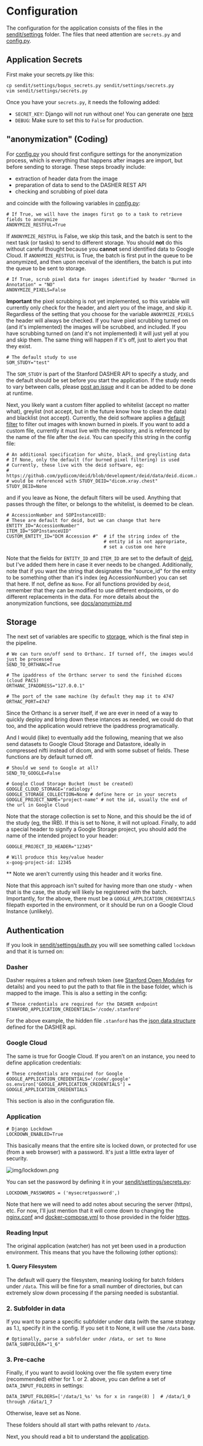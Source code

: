 # Configuration
The configuration for the application consists of the files in the [sendit/settings](../sendit/settings) folder. The files that need attention are `secrets.py` and [config.py](../sendit/settings/config.py).  

## Application Secrets
First make your secrets.py like this:

```
cp sendit/settings/bogus_secrets.py sendit/settings/secrets.py
vim sendit/settings/secrets.py
```

Once you have your `secrets.py`, it needs the following added:

 - `SECRET_KEY`: Django will not run without one! You can generate one [here](http://www.miniwebtool.com/django-secret-key-generator/)
 - `DEBUG`: Make sure to set this to `False` for production.

## "anonymization" (Coding)
For [config.py](../sendit/settings/config.py) you should first configure settings for the anonymization process, which is everything that happens after images are import, but before sending to storage. These steps broadly include:

 - extraction of header data from the image
 - preparation of data to send to the DASHER REST API
 - checking and scrubbing of pixel data

and coincide with the following variables in [config.py](../sendit/settings/config.py):

```
# If True, we will have the images first go to a task to retrieve fields to anonymize
ANONYMIZE_RESTFUL=True
```

If `ANONYMIZE_RESTFUL` is False, we skip this task, and the batch is sent to the next task (or tasks) to send to different storage. You should **not** do this without careful thought because you **cannot** send identified data to Google Cloud.  If `ANONYMIZE_RESTFUL` is True, the batch is first put in the queue to be anonymized, and then upon receival of the identifiers, the batch is put into the queue to be sent to storage.

```
# If True, scrub pixel data for images identified by header "Burned in Annotation" = "NO"
ANONYMIZE_PIXELS=False
```

**Important** the pixel scrubbing is not yet implemented, so this variable will currently only check for the header, and alert you of the image, and skip it. Regardless of the setting that you choose for the variable `ANONYMIZE_PIXELS` the header will always be checked. If you have pixel scrubbing turned on (and it's implemented) the images will be scrubbed, and included. If you have scrubbing turned on (and it's not implemented) it will just yell at you and skip them. The same thing will happen if it's off, just to alert you that they exist.

```
# The default study to use
SOM_STUDY="test"
```
The `SOM_STUDY` is part of the Stanford DASHER API to specify a study, and the default should be set before you start the application. If the study needs to vary between calls, please [post an issue](https://www.github.com/pydicom/sendit) and it can be added to be done at runtime. 

Next, you likely want a custom filter applied to whitelist (accept no matter what), greylist (not accept, but in the future know how to clean the data) and blacklist (not accept). Currently, the deid software applies a [default filter](https://github.com/pydicom/deid/blob/development/deid/data/deid.dicom) to filter out images with known burned in pixels. If you want to add a custom file, currently it must live with the repository, and is referenced by the name of the file after the `deid`. You can specify this string in the config file:

```
# An additional specification for white, black, and greylisting data
# If None, only the default (for burned pixel filtering) is used
# Currently, these live with the deid software, eg:
# https://github.com/pydicom/deid/blob/development/deid/data/deid.dicom.xray.chest
# would be referenced with STUDY_DEID="dicom.xray.chest"
STUDY_DEID=None
```

and if you leave as None, the default filters will be used. Anything that passes through the filter, or belongs to the whitelist, is deemed to be clean.

```
# AccessionNumber and SOPInstanceUID:
# These are default for deid, but we can change that here
ENTITY_ID="AccessionNumber"
ITEM_ID="SOPInstanceUID"
CUSTOM_ENTITY_ID="DCM Accession #"  # if the string index of the
                                    # entity id is not appropriate,
                                    # set a custom one here
```

Note that the fields for `ENTITY_ID` and `ITEM_ID` are set to the default of [deid](https://pydicom.github.io/deid), but I've added them here in case it ever needs to be changed.  Additionally, note that if you want the string that designates the "source_id" for the entity to be something other than it's index (eg AccessionNumber) you can set that here. If not, define as `None`. For all functions provided by `deid`, remember that they can be modified to use different endpoints, or do different replacements in the data. For more details about the anonymization functions, see [docs/anonymize.md](anonymize.md)


## Storage
The next set of variables are specific to [storage](storage.md), which is the final step in the pipeline.

```
# We can turn on/off send to Orthanc. If turned off, the images would just be processed
SEND_TO_ORTHANC=True

# The ipaddress of the Orthanc server to send the finished dicoms (cloud PACS)
ORTHANC_IPADDRESS="127.0.0.1"

# The port of the same machine (by default they map it to 4747
ORTHAC_PORT=4747
```

Since the Orthanc is a server itself, if we are ever in need of a way to quickly deploy and bring down these intances as needed, we could do that too, and the application would retrieve the ipaddress programatically.

And I would (like) to eventually add the following, meaning that we also send datasets to Google Cloud Storage and Datastore, ideally in compressed nifti instead of dicom, and with some subset of fields. These functions are by default turned off.

```
# Should we send to Google at all?
SEND_TO_GOOGLE=False

# Google Cloud Storage Bucket (must be created)
GOOGLE_CLOUD_STORAGE='radiology'
GOOGLE_STORAGE_COLLECTION=None # define here or in your secrets
GOOGLE_PROJECT_NAME="project-name" # not the id, usually the end of the url in Google Cloud
```

Note that the storage collection is set to None, and this should be the id of the study (eg, the IRB). If this is set to None, it will not upload. Finally, to add a special header to signify a Google Storage project, you should add the name of the intended project to your header:

```
GOOGLE_PROJECT_ID_HEADER="12345"

# Will produce this key/value header
x-goog-project-id: 12345
```

** Note we aren't currently using this header and it works fine.

Note that this approach isn't suited for having more than one study - when that is the case, the study will likely be registered with the batch. Importantly, for the above, there must be a `GOOGLE_APPLICATION_CREDENTIALS` filepath exported in the environment, or it should be run on a Google Cloud Instance (unlikely).


## Authentication
If you look in [sendit/settings/auth.py](../sendit/settings/auth.py) you will see something called `lockdown` and that it is turned on:

### Dasher
Dasher requires a token and refresh token (see [Stanford Open Modules](https://vsoch.github.io/som/identifiers.html) for details) and you need to put the path to that file in the base folder, which is mapped to the image. This is also a setting in the config:

```
# These credentials are required for the DASHER endpoint
STANFORD_APPLICATION_CREDENTIALS='/code/.stanford'
```

For the above example, the hidden file `.stanford` has the [json data structure](https://vsoch.github.io/som/identifiers.html) defined for the DASHER api.

### Google Cloud
The same is true for Google Cloud. If you aren't on an instance, you need to define application credentials:

```
# These credentials are required for Google
GOOGLE_APPLICATION_CREDENTIALS='/code/.google'
os.environ['GOOGLE_APPLICATION_CREDENTIALS'] = GOOGLE_APPLICATION_CREDENTIALS
```

This section is also in the configuration file.

### Application
```
# Django Lockdown
LOCKDOWN_ENABLED=True
```

This basically means that the entire site is locked down, or protected for use (from a web browser) with a password. It's just a little extra layer of security. 

![img/lockdown.png](img/lockdown.png)


You can set the password by defining it in your [sendit/settings/secrets.py](../sendit/settings/secrets.py):

```
LOCKDOWN_PASSWORDS = ('mysecretpassword',)
```

Note that here we will need to add notes about securing the server (https), etc. For now, I'll just mention that it will come down to changing the [nginx.conf](../nginx.conf) and [docker-compose.yml](../docker-compose.yml) to those provided in the folder [https](../https).


### Reading Input
The original application (watcher) has not yet been used in a production environment.
This means that you have the following (other options):

#### 1. Query Filesystem
The default will query the filesystem, meaning looking for batch folders under `/data`.
This will be fine for a small number of directories, but can extremely slow down processing
if the parsing needed is substantial.

### 2. Subfolder in data
If you want to parse a specific subfolder under data (with the same strategy as 1.), specify it in the config. If you set it to None, it will use the `/data` base.

```
# Optionally, parse a subfolder under /data, or set to None
DATA_SUBFOLDER="1_6"
```

### 3. Pre-cache
Finally, if you want to avoid looking over the file system every time (recommended)
either for 1. or 2. above, you can define a set of `DATA_INPUT_FOLDERS` in settings:

```
DATA_INPUT_FOLDERS=['/data/1_%s' %s for x in range(8) ]  # /data/1_0 through /data/1_7
```
Otherwise, leave set as None.

These folders should all start with paths relevant to `/data`. 

Next, you should read a bit to understand the [application](application.md).
